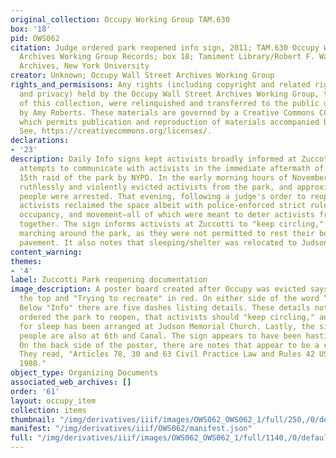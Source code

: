 ```yaml
---
original_collection: Occupy Working Group TAM.630
box: '18'
pid: OWS062
citation: Judge ordered park reopened info sign, 2011; TAM.630 Occupy Wall Street
  Archives Working Group Records; box 18; Tamiment Library/Robert F. Wagner Labor
  Archives, New York University
creator: Unknown; Occupy Wall Street Archives Working Group
rights_and_permisisons: Any rights (including copyright and related rights to publicity
  and privacy) held by the Occupy Wall Street Archives Working Group, the creator
  of this collection, were relinquished and transferred to the public domain in 2013
  by Amy Roberts. These materials are governed by a Creative Commons CC0 license,
  which permits publication and reproduction of materials accompanied by full attribution.
  See, https://creativecommons.org/licenses/.
declarations:
- '23'
description: Daily Info signs kept activists broadly informed at Zuccotti. This sign
  attempts to communicate with activists in the immediate aftermath of the November
  15th raid of the park by NYPD. In the early morning hours of November 15th, NYPD
  ruthlessly and violently evicted activists from the park, and approximately 200
  people were arrested. That evening, following a judge's order to reopen the park,
  activists reclaimed the space albeit with police-enforced strict rules on noise,
  occupancy, and movement—all of which were meant to deter activists from gathering
  together. The sign informs activists at Zuccotti to "keep circling," or to keep
  marching around the park, as they were not permitted to rest their bodies on the
  pavement. It also notes that sleeping/shelter was relocated to Judson Memorial Church.
content_warning:
themes:
- '4'
label: Zuccotti Park reopening documentation
image_description: A poster board created after Occupy was evicted says "Info" at
  the top and "Trying to recreate" in red. On either side of the word “Info” is "OWS."
  Below "Info" there are five dashes listing details. These details note that a judge
  ordered the park to reopen, that activists should "keep circling," and that housing
  for sleep has been arranged at Judson Memorial Church. Lastly, the sign says that
  people are also at 6th and Canal. The sign appears to have been hastily written.
  On the back side of the poster, there are notes that appear to be a case law citations.
  They read, "Articles 78, 30 and 63 Civil Practice Law and Rules 42 USC 1983 and
  1988."
object_type: Organizing Documents
associated_web_archives: []
order: '61'
layout: occupy_item
collection: items
thumbnail: "/img/derivatives/iiif/images/OWS062_OWS062_1/full/250,/0/default.jpg"
manifest: "/img/derivatives/iiif/OWS062/manifest.json"
full: "/img/derivatives/iiif/images/OWS062_OWS062_1/full/1140,/0/default.jpg"
---
```

